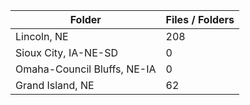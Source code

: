 | Folder                      |   Files / Folders |
|-----------------------------|-------------------|
| Lincoln, NE                 |               208 |
| Sioux City, IA-NE-SD        |                 0 |
| Omaha-Council Bluffs, NE-IA |                 0 |
| Grand Island, NE            |                62 |